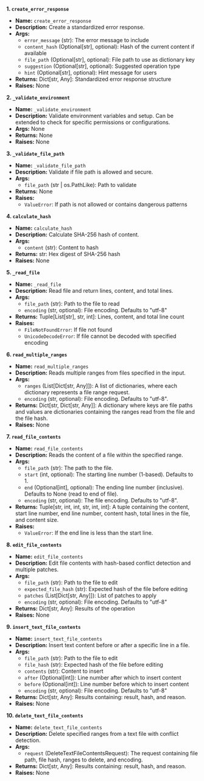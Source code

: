 **1. `create_error_response`**

- **Name:** `create_error_response`
- **Description:** Create a standardized error response.
- **Args:**
  - `error_message` (str): The error message to include
  - `content_hash` (Optional\[str], optional): Hash of the current content if available
  - `file_path` (Optional\[str], optional): File path to use as dictionary key
  - `suggestion` (Optional\[str], optional): Suggested operation type
  - `hint` (Optional\[str], optional): Hint message for users
- **Returns:** Dict\[str, Any]: Standardized error response structure
- **Raises:** None

**2. `_validate_environment`**

- **Name:** `_validate_environment`
- **Description:** Validate environment variables and setup. Can be extended to check for specific permissions or configurations.
- **Args:** None
- **Returns:** None
- **Raises:** None

**3. `_validate_file_path`**

- **Name:** `_validate_file_path`
- **Description:** Validate if file path is allowed and secure.
- **Args:**
  - `file_path` (str | os.PathLike): Path to validate
- **Returns:** None
- **Raises:**
  - `ValueError`: If path is not allowed or contains dangerous patterns

**4. `calculate_hash`**

- **Name:** `calculate_hash`
- **Description:** Calculate SHA-256 hash of content.
- **Args:**
  - `content` (str): Content to hash
- **Returns:** str: Hex digest of SHA-256 hash
- **Raises:** None

**5. `_read_file`**

- **Name:** `_read_file`
- **Description:** Read file and return lines, content, and total lines.
- **Args:**
  - `file_path` (str): Path to the file to read
  - `encoding` (str, optional): File encoding. Defaults to "utf-8"
- **Returns:** Tuple\[List\[str], str, int]: Lines, content, and total line count
- **Raises:**
  - `FileNotFoundError`: If file not found
  - `UnicodeDecodeError`: If file cannot be decoded with specified encoding

**6. `read_multiple_ranges`**

- **Name:** `read_multiple_ranges`
- **Description:** Reads multiple ranges from files specified in the input.
- **Args:**
  - `ranges` (List[Dict[str, Any]]): A list of dictionaries, where each dictionary represents a file range request.
  - `encoding` (str, optional): File encoding. Defaults to "utf-8".
- **Returns:** Dict[str, Dict[str, Any]]: A dictionary where keys are file paths and values are dictionaries containing the ranges read from the file and the file hash.
- **Raises:** None

**7. `read_file_contents`**

- **Name:** `read_file_contents`
- **Description:** Reads the content of a file within the specified range.
- **Args:**
  - `file_path` (str): The path to the file.
  - `start` (int, optional): The starting line number (1-based). Defaults to 1.
  - `end` (Optional[int], optional): The ending line number (inclusive). Defaults to None (read to end of file).
  - `encoding` (str, optional): The file encoding. Defaults to "utf-8".
- **Returns:** Tuple[str, int, int, str, int, int]: A tuple containing the content, start line number, end line number, content hash, total lines in the file, and content size.
- **Raises:**
  - `ValueError`: If the end line is less than the start line.

**8. `edit_file_contents`**

- **Name:** `edit_file_contents`
- **Description:** Edit file contents with hash-based conflict detection and multiple patches.
- **Args:**
  - `file_path` (str): Path to the file to edit
  - `expected_file_hash` (str): Expected hash of the file before editing
  - `patches` (List[Dict[str, Any]]): List of patches to apply
  - `encoding` (str, optional): File encoding. Defaults to "utf-8"
- **Returns:** Dict[str, Any]: Results of the operation
- **Raises:** None

**9. `insert_text_file_contents`**

- **Name:** `insert_text_file_contents`
- **Description:** Insert text content before or after a specific line in a file.
- **Args:**
  - `file_path` (str): Path to the file to edit
  - `file_hash` (str): Expected hash of the file before editing
  - `contents` (str): Content to insert
  - `after` (Optional[int]): Line number after which to insert content
  - `before` (Optional[int]): Line number before which to insert content
  - `encoding` (str, optional): File encoding. Defaults to "utf-8"
- **Returns:** Dict[str, Any]: Results containing: result, hash, and reason.
- **Raises:** None

**10. `delete_text_file_contents`**

- **Name:** `delete_text_file_contents`
- **Description:** Delete specified ranges from a text file with conflict detection.
- **Args:**
  - `request` (DeleteTextFileContentsRequest): The request containing file path, file hash, ranges to delete, and encoding.
- **Returns:** Dict[str, Any]: Results containing: result, hash, and reason.
- **Raises:** None
